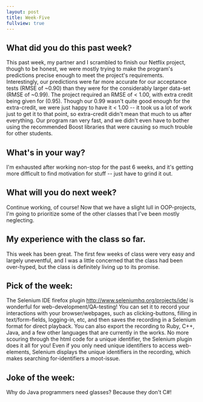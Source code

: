```yaml
---
layout: post
title: Week-Five
fullview: true
---
```


## What did you do this past week?
This past week, my partner and I scrambled to finish our Netflix project, though to be honest, we were mostly trying to make the program's predictions precise enough to meet the project's requirements. Interestingly, our predictions were far more accurate for our acceptance tests (RMSE of ~0.90) than they were for the considerably larger data-set (RMSE of ~0.99). The project required an RMSE of < 1.00, with extra credit being given for (0.95). Though our 0.99 wasn't quite good enough for the extra-credit, we were just happy to have it < 1.00 -- it took us a lot of work just to get it to that point, so extra-credit didn't mean that much to us after everything. Our program ran very fast, and we didn't even have to bother using the recommended Boost libraries that were causing so much trouble for other students.

## What's in your way?
I'm exhausted after working non-stop for the past 6 weeks, and it's getting more difficult to find motivation for stuff -- just have to grind it out.

## What will you do next week?
Continue working, of course!  Now that we have a slight lull in OOP-projects, I'm going to prioritize some of the other classes that I've been mostly neglecting.

## My experience with the class so far.
This week has been great. The first few weeks of class were very easy and largely uneventful, and I was a little concerned that the class had been over-hyped, but the class is definitely living up to its promise.

## Pick of the week:
The Selenium IDE firefox plugin <http://www.seleniumhq.org/projects/ide/> is wonderful for web-development/QA-testing! You can set it to record your interactions with your browser/webpages, such as clicking-buttons, filling in text/form-fields, logging-in, etc, and then saves the recording in a Selenium format for direct playback. You can also export the recording to Ruby, C++, Java, and a few other languages that are currently in the works. No more scouring through the html code for a unique identifier, the Selenium plugin does it all for you!  Even if you only need unique identifiers to access web-elements, Selenium displays the unique identifiers in the recording, which makes searching for-identifiers a moot-issue.

## Joke of the week:
Why do Java programmers need glasses? Because they don't C#!
